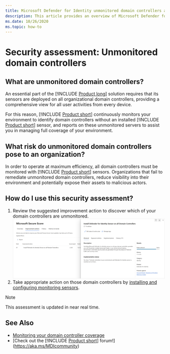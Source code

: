 ```yaml
---
title: Microsoft Defender for Identity unmonitored domain controllers assessments
description: This article provides an overview of Microsoft Defender for Identity's unmonitored domain controllers identity security posture assessment report.
ms.date: 10/26/2020
ms.topic: how-to
---
```


# Security assessment: Unmonitored domain controllers

## What are unmonitored domain controllers?

An essential part of the [!INCLUDE [Product long](includes/product-long.md)] solution requires that its sensors are deployed on all organizational domain controllers, providing a comprehensive view for all user activities from every device.

For this reason, [!INCLUDE [Product short](includes/product-short.md)] continuously monitors your environment to identify domain controllers without an installed [!INCLUDE [Product short](includes/product-short.md)] sensor, and reports on these unmonitored servers to assist you in managing full coverage of your environment.

## What risk do unmonitored domain controllers pose to an organization?

In order to operate at maximum efficiency, all domain controllers must be monitored with [!INCLUDE [Product short](includes/product-short.md)] sensors. Organizations that fail to remediate unmonitored domain controllers, reduce visibility into their environment and potentially expose their assets to malicious actors.

## How do I use this security assessment?

1. Review the suggested improvement action to discover which of your domain controllers are unmonitored.
    ![Install Defender for Identity Sensor on all Domain Controllers.](media/cas-isp-unmonitored-domain-controller-1.png)
1. Take appropriate action on those domain controllers by [installing and configuring monitoring sensors](sensor-monitoring.md#domain-controller-status).

> [!NOTE]
> This assessment is updated in near real time.

## See Also

- [Monitoring your domain controller coverage](sensor-monitoring.md)
- [Check out the [!INCLUDE [Product short](includes/product-short.md)] forum!](<https://aka.ms/MDIcommunity>)
